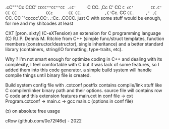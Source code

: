 
   .cC"""Cc CCC'   `CCCC""CC""CC
 .cC'     `C  CC. ,Cc C'  CC  `C
 cC'       `   `CC.C'     CC
 CC             CCc       CC
 CC.          ,C'`Cc.     CC
 `CC.     ,' ,C   `CC.    CC
   `"ccccc'.CC:.  .:Cc. .CCCC.
 just C with some stuff would be enough, for me and my shitcodes at least

 CXT [pron. sixty] (C-eXTension)
   an extension for C programming language (C) R.I.P. Dennis M. Ritchie
   from C++ (simple func/struct templates, function members (constructor/destructor), single inheritance)
   and a better standard library (containers, string/IO formatting, type-traits, etc).

   Why ? I'm not smart enough for optimize coding in C++ and dealing with its complexity,
   I feel comfortable with C but it was lack of some features, so I added them into this code generator.
   a simple build system will handle compile things until binary file is created.

   Build system config file with .cxtconf postfix contains compile/link stuff like C compiler/linker binary path
   and their options. source file will contains row C code and this extension features
   main.cxt in conf file -> cxt Program.cxtconf -> main.c -> gcc main.c (options in conf file)

 (ɔ) on absolute free usage

 cRow (github.com/0e72f46e) - 2022
